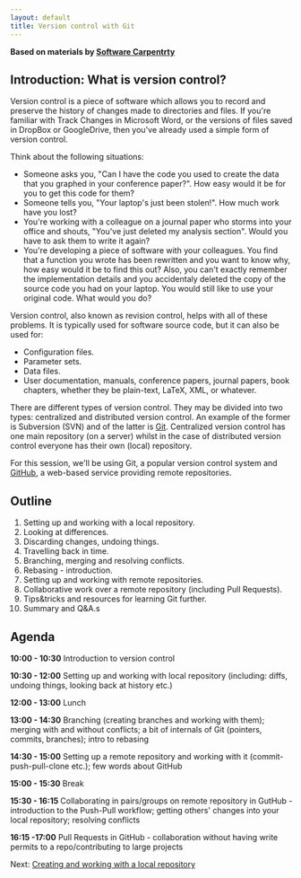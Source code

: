 ```yaml
---
layout: default
title: Version control with Git  
---
```


**Based on materials by [Software Carpentrty](http://www.software-carpentry.org)**

Introduction: What is version control?
--------------------------------------

Version control is a piece of software which allows you to record and
preserve the history of changes made to directories and files. If you're
familiar with Track Changes in Microsoft Word, or the versions of files
saved in DropBox or GoogleDrive, then you've already used a simple form
of version control.

Think about the following situations:

-   Someone asks you, "Can I have the code you used to create the data
    that you graphed in your conference paper?". How easy would it be
    for you to get this code for them?
-   Someone tells you, "Your laptop's just been stolen!". How much work
    have you lost?
-   You're working with a colleague on a journal paper who storms into
    your office and shouts, "You've just deleted my analysis section".
    Would you have to ask them to write it again?
-   You're developing a piece of software with your colleagues. You find
    that a function you wrote has been rewritten and you want to know
    why, how easy would it be to find this out? Also, you can't exactly
    remember the implementation details and you accidentaly deleted the
    copy of the source code you had on your laptop. You would still like
    to use your original code. What would you do?

Version control, also known as revision control, helps with all of these
problems. It is typically used for software source code, but it can also
be used for:

-   Configuration files.
-   Parameter sets.
-   Data files.
-   User documentation, manuals, conference papers, journal papers, book
    chapters, whether they be plain-text, LaTeX, XML, or whatever.

There are different types of version control. They may be divided into
two types: centralized and distributed version control. An example of
the former is Subversion (SVN) and of the latter is
[Git](http://git-scm.com/). Centralized version control has one main
repository (on a server) whilst in the case of distributed version
control everyone has their own (local) repository. 

 For this session, we'll be using Git, a popular version control system
and [GitHub](http://github.com), a web-based service providing remote
repositories.

Outline
--------
1. Setting up and working with a local repository.
2. Looking at differences.
3. Discarding changes, undoing things.
4. Travelling back in time.
5. Branching, merging and resolving conflicts.
6. Rebasing - introduction.
7. Setting up and working with remote repositories.
8. Collaborative work over a remote repository (including Pull Requests).
9. Tips&tricks and resources for learning Git further.
10. Summary and Q&A.s

Agenda
-----
**10:00 - 10:30** Introduction to version control

**10:30 - 12:00** Setting up and working with local repository (including:
diffs, undoing things, looking back at history etc.)

**12:00 - 13:00** Lunch

**13:00 - 14:30** Branching (creating branches and working with them);
merging with and without conflicts; a bit of internals of Git
(pointers, commits, branches); intro to rebasing

**14:30 - 15:00** Setting up a remote repository and working with it
(commit-push-pull-clone etc.); few words about GitHub

**15:00 - 15:30** Break 

**15:30 - 16:15** Collaborating in pairs/groups on remote repository in
GutHub - introduction to the Push-Pull workflow; getting others' changes
into your local repository; resolving conflicts 

**16:15 -17:00** Pull Requests in GitHub - collaboration without having
write permits to a repo/contributing to large projects


Next: [Creating and working with a local repository](1_Local)

